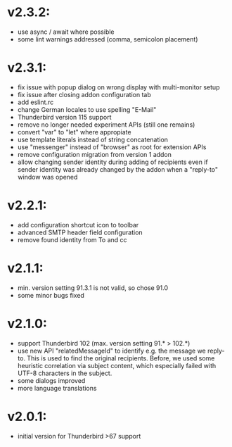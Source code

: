 # v2.3.2:
- use async / await where possible
- some lint warnings addressed (comma, semicolon placement)

# v2.3.1:
- fix issue with popup dialog on wrong display with multi-monitor setup
- fix issue after closing addon configuration tab
- add eslint.rc
- change German locales to use spelling "E-Mail"
- Thunderbird version 115 support
- remove no longer needed experiment APIs (still one remains)
- convert "var" to "let" where appropiate
- use template literals instead of string concatenation
- use "messenger" instead of "browser" as root for extension APIs
- remove configuration migration from version 1 addon
- allow changing sender identity during adding of recipients even if 
  sender identity was already changed by the addon when a "reply-to" 
  window was opened

# v2.2.1:
- add configuration shortcut icon to toolbar
- advanced SMTP header field configuration
- remove found identity from To and cc

# v2.1.1:
- min. version setting 91.3.1 is not valid, so chose 91.0
- some minor bugs fixed

# v2.1.0:
- support Thunderbird 102 (max. version setting 91.\* > 102.\*)
- use new API "relatedMessageId" to identify e.g. the message we reply-to.
  This is used to find the original recipients. Before, we used some heuristic
  correlation via subject content, which especially failed with UTF-8
  characters in the subject.
- some dialogs improved
- more language translations

# v2.0.1:
- initial version for Thunderbird >67 support
